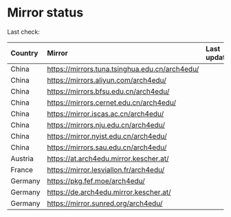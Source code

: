 <script src="./time.js"></script>
# Mirror status
Last check: <script type="text/javascript">localize(1736353675.7542815);</script>

|Country|Mirror|Last update|
|:------|:-----|:----------|
|China|https://mirrors.tuna.tsinghua.edu.cn/arch4edu/|<script type="text/javascript">localize(1736318678);</script>|
|China|https://mirrors.aliyun.com/arch4edu/|<script type="text/javascript">localize(1736318678);</script>|
|China|https://mirrors.bfsu.edu.cn/arch4edu/|<script type="text/javascript">localize(1736318678);</script>|
|China|https://mirrors.cernet.edu.cn/arch4edu/|<script type="text/javascript">localize(1736318678);</script>|
|China|https://mirror.iscas.ac.cn/arch4edu/|<script type="text/javascript">localize(1736318678);</script>|
|China|https://mirrors.nju.edu.cn/arch4edu/|<script type="text/javascript">localize(1736232159);</script>|
|China|https://mirror.nyist.edu.cn/arch4edu/|<script type="text/javascript">localize(1736318678);</script>|
|China|https://mirrors.sau.edu.cn/arch4edu/|<script type="text/javascript">localize(1731653531);</script>|
|Austria|https://at.arch4edu.mirror.kescher.at/|<script type="text/javascript">localize(1736318678);</script>|
|France|https://mirror.lesviallon.fr/arch4edu/|<script type="text/javascript">localize(1736318678);</script>|
|Germany|https://pkg.fef.moe/arch4edu/|<script type="text/javascript">localize(1736318678);</script>|
|Germany|https://de.arch4edu.mirror.kescher.at/|<script type="text/javascript">localize(1736318678);</script>|
|Germany|https://mirror.sunred.org/arch4edu/|<script type="text/javascript">localize(1736318678);</script>|

<script src="./tablefilter/tablefilter.js"></script>
<script src="./table.js"></script>